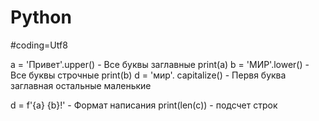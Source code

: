 # Python


#coding=Utf8

a = 'Привет'.upper() - Все буквы заглавные
print(a)
b = 'МИР'.lower()   - Все буквы строчные
print(b)
d = 'мир'. capitalize()  - Первя буква заглавная остальные маленькие

d = f'{a} {b}!'  - Формат написания
print(len(c)) - подсчет строк
